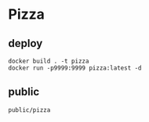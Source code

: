 # Pizza

## deploy
```
docker build . -t pizza
docker run -p9999:9999 pizza:latest -d
```

## public
```
public/pizza
```
